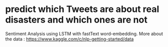 # predict which Tweets are about real disasters and which ones are not
Sentiment Analysis using LSTM with fastText word-embedding. More about the data : https://www.kaggle.com/c/nlp-getting-started/data

